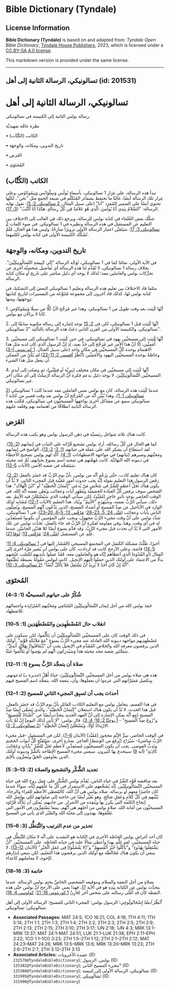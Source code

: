# Bible Dictionary (Tyndale)

## License Information

**Bible Dictionary (Tyndale)** is based on and adapted from: _Tyndale Open Bible Dictionary_, [Tyndale House Publishers](https://tyndaleopenresources.com/), 2023, which is licensed under a [CC BY-SA 4.0 license](https://creativecommons.org/licenses/by-sa/4.0/legalcode.en).

This markdown version is provided under the same license.



--------------------------------

## تسالونيكي، الرسالة الثانية إلى أهل (id: 201531)

تسالونيكي، الرسالة الثانية إلى أهل
==================================

رسالة بولس الثانية إلى الكنيسة في تسالونيكي.

نظرة عامَّة تمهيديَّة

• الكاتب (الكُتَّاب)

• تاريخ التدوين، ومكانه، والوِجهَة

• الغَرَض

• المُحتَوَى

الكاتب (الكُتَّاب)
------------------

تبدأ هذه الرسالة، على غِرَار 1 تسالونيكي، بأسماء بُولُس وَسِلْوَانُس وَتِيمُوثَاوُس، وعلى غِرار تلك الرسالة أيضًا، غالبًا ما تحتفظ بضمائر المُتَكَلِّم في صيغة الجمع مثل "نحن"، لكنَّها تحتوي أيضًا على الضمير المُفرَد "أنا" (على سبيل المثال، [2 تسالونيكي 2: 5](https://ref.ly/2Thess2:5)). تقول نهاية الرسالة: "اَلسَّلاَمُ بِيَدِي أَنَا بُولُسَ، الَّذِي هُوَ عَلاَمَةٌ فِي كُلِّ رِسَالَةٍ. هكَذَا أَنَا أَكْتُبُ" ([3: 17](https://ref.ly/2Thess3:17)).

شكَّك بعض العُلَمَاء في كتابة بولس للرسالة، ويرجع ذلك في الغالب إلى الاختلاف بين التعليم عن المستقبل في هذه الرسالة ونظيره في 1 تسالونيكي. في ضوء كلمات [2 تسالونيكي 3: 17](https://ref.ly/2Thess3:17)، سَيَتَعَيَّن اعتبار الرسالة الأولى تزويرًا صارخًا، وليس هذا هو الحال، فَلَمْ تُشَكِّك الكنيسة الأولى في كتابة بولس لكلتيهما.

تاريخ التدوين، ومكانه، والوِجهَة
--------------------------------

في الآية الأولى، تمامًا كما في 1 تسالونيكي، تُوَجَّه الرسالة "إِلَى كَنِيسَةِ التَّسَالُونِيكِيِّينَ". بخلاف رسالة 1 تسالونيكي، لا تُقَدِّم لنا هذه الرسالة أي تفاصيل شخصيَّة أخرى عن تحرُّكات بولس والعاملين معه؛ لذلك لا يوجد أي دليل مباشر على تاريخ أو مكان كتابة الرسالة.

مثلما قاد الاختلافُ بين تعليم هذه الرسالة وتعليم 1 تسالونيكي البعضَ إلى التشكيك في كتابة بولس لها، كذلك قاد آخرون إلى مجموعة مُتَنَوِّعَة من التفسيرات لتاريخ كتابتها ووِجهَتها، ومنها:

1\. أنَّها كُتِبَت بعد وقت طويل من 1 تسالونيكي، وهذا غير مُرَجَّح لأنَّ كُلًّا من سِيلَا وَتِيمُوثَاوُس كانا لا يزالان مع بولس.

2\. أنَّها كُتِبَت قبل 1 تسالونيكي، لكن في [2: 15](https://ref.ly/2Thess2:15) توجد إشارة إلى رسالة مكتوبة سابقًا إلى تسالونيكي، والكنيسة الأولى من القرن الثاني دَعَتْ هذه الرسالة بالتأكيد "2 تسالونيكي".

3\. أنَّها كُتِبَت إلى مسيحيِّين يهود في تسالونيكي، في حين كُتِبَت 1 تسالونيكي إلى مسيحيِّين أُمَمِيِّين، إلَّا أنَّ هذا الأمر غير مُرَجَّح إلى حَدٍّ بعيد، إذ إنَّ الرسول الذي كان لديه مثل هذا الاهتمام بوحدة كُلِّ المسيحيِّين في مكان واحد (على سبيل المثال، [1 كورنثوس 1–3](https://ref.ly/1Cor1:1-1Cor3:23)) وخاصَّةً بوحدة المسيحيِّين اليهود والأُمَمِيِّين (اُنْظُرْ [أفسس 2: 11–22](https://ref.ly/Eph2:11-Eph2:22)) لم يَكُنْ من الممكن أن يفعل مثل هذا الشيء.

4\. أنَّها كُتِبَت إلى مسيحيِّين في مكان مختلف (بِيرِيَّة أو فِيلِبِّي)، ثم وصلت إلى أيدي المسيحيِّين التَّسَالُونِيكِيِّينَ. لا يوجد دليل يدعم فكرة أنَّ الرسالة أُرْسِلَتْ إلى أي مكان آخر غير تسالونيكي.

عندما كُتِبَت هذه الرسالة، كان مع بولس نفس العاملين معه عندما كَتَبَ 1 تسالونيكي ([2 تسالونيكي 1: 1](https://ref.ly/2Thess1:1))، وهذا يُبَيِّن أنَّه من المُرَجَّح أنَّ بولس بعد وقت قصير من كتابة 1 تسالونيكي سمع عن مشاكل أخرى يواجهها المسيحيُّون في تسالونيكي، فَكَتَبَ هذه الرسالة الثانية انطلاقًا من اهتمامه بهم وقلقه عليهم.

الغَرَض
-------

كانت هناك ثلاثة شواغل رئيسيَّة في ذهن الرسول بولس وهو يكتب هذه الرسالة.

كما هو الحال في كُلِّ رسائله، أراد بولس تشجيع قُرَّائه على الثبات في إيمانهم ([2: 15](https://ref.ly/2Thess2:15)). لقد استطاع أن يشكر الله على عمله في حياتهم ([1: 3](https://ref.ly/2Thess1:3)؛ [2: 13](https://ref.ly/2Thess2:13))، الواضح في إيمانهم ومحبَّتهم وصبرهم (ثباتهم) في مواجهة الاضطهادات ([1: 4](https://ref.ly/2Thess1:4)). أكَّد لهم بولس تصحيح الأخطاء في دينونة الله النهائيَّة. كانت مُهِمَّتهم هي تمجيد اسم يسوع بحياتهم، ثُمَّ عند مجيئه سَيَتَمَجَّد في شعبه الأمين (الآيات [5–12](https://ref.ly/2Thess1:5-2Thess1:12)).

كان هناك تعليم كاذب، حتَّى بِزَعْمٍ أنَّه من بولس، بأنَّ يوم الرَّبِّ قد حَضَرَ بالفعل ([2: 2](https://ref.ly/2Thess2:2)). رَفَضَ الرسول هذا التعليم بقوله إنَّه يجب حدوث أمور مُعَيَّنة قبل المجيء الثاني. لا بُدَّ أن يكون هناك تَجَلٍّ أعظم للشَّرِّ في شَخْصِ مَنْ يُدعَى "إِنْسَانُ الْخَطِيَّةِ" أو "ابْنُ الْهَلاَكِ". هذا الشخص سوف يرفض كُلَّ العبادة الحقيقيَّة ويُظهِر آيات وعجائب ويُعلِن نفسه أنَّه الله. في الوقت الحاضر يوجد تأثيرٍ حَاجِزٍ (مُقَيِّدٍ)، لكن سيأتي الوقت الذي سَيُسْتَعْلَنُ فيه الأَثِيمُ. بعد ذلك، سيأتي الرَّبُّ نفسه، وسَيُهزَم "الأَثِيمُ" ويُبَاد. هذا التعليم (الآيات [1–12](https://ref.ly/2Thess2:1-2Thess2:12)) مُشَابِه لذلك الوارد في الأناجيل عن ضِدِّ المسيح أو أضداد المسيح، الذين يَدَّعُون أنَّهم المسيح، ويُضِلُّون الناس بآيات وعجائب ([مَتَّى 24: 5، 23–26](https://ref.ly/Matt24:5)؛ [مَرْقُس 13: 5–6، 20–23](https://ref.ly/Mark13:5-Mark13:6)). في 1 تسالونيكي، شدَّد بولس على أنَّ وقت مجيء الرَّبِّ مجهول، ويجب على المؤمنين أن يكونوا مُستَعِدِّين له في أي وقت، وهنا، وفي مقاومة لفكرة أنَّ الرَّبَّ قد جاء بالفعل، تَحَدَّث بولس عن تلك الأمور التي لا بُدَّ أن تحدث قبل مجيء الرَّبِّ، وقد قدَّم يسوع أيضًا كلا هَذَيْن الجانبَيْن عندما عَلَّم عن المستقبل ([مَتَّى 24](https://ref.ly/Matt24:1-Matt24:51)؛ [مَرْقُس 13](https://ref.ly/Mark13:1-Mark13:37)؛ [لوقا 21](https://ref.ly/Luke21:1-Luke21:38)).

أخيرًا، ظَلَّتْ مشكلة الكَسَل في المجتمع المسيحي (المُشَار إليها في [1 تسالونيكي 4: 11](https://ref.ly/1Thess4:11)؛ [5: 14](https://ref.ly/1Thess5:14)) قائمة، وعلى الأرجح كانت قد ازدادت. كان على بولس أن يُشير مَرَّة أخرى إلى المثال (أو القُدْوَة) الذي أعطاهم إيَّاه هو والعاملون معه، فَقَدْ عملوا بأيديهم لكَسْب عَيْشهم بدلًا من الاعتماد على أولئك الذين حملوا إليهم الإنجيل. كانت لبولس مَقُولَةٌ بسيطة يُطَبِّقها: "أَنَّهُ إِنْ كَانَ أَحَدٌ لاَ يُرِيدُ أَنْ يَشْتَغِلَ فَلاَ يَأْكُلْ أَيْضًا" ([2 تسالونيكي 3: 10](https://ref.ly/2Thess3:10)).

المُحتَوَى
----------

### شُكْرٌ على حياتهم المسيحيَّة (1: 3–4\)

حَمَدَ بولس الله من أجل إيمان التَّسَالُونِيكِيِّينَ المُتَنَامِي ومَحَبَّتهم المُتَزَايِدَة واحتمالهم للاضطهاد.

### انقلاب حال المُضْطَهِدِين والمُضْطَهَدِين (1: 5–10\)

في ذلك الوقت كان على المسيحيِّين التَّسَالُونِيكِيِّينَ أن يَتَأَلَّموا، لكن سيكون على مُضْطَهِدِيهم مواجهة دينونة الله العادلة عند مجيء الرَّبِّ يسوع "مَعَ مَلاَئِكَةِ قُوَّتِهِ". أولئك الذين يرفضون معرفة الله والخلاص المُقَدَّم في الإنجيل يجب أن "\[يُعَاقَبُوا] بِهَلاَكٍ أَبَدِيٍّ". سَيَخْتَبِر شعبه مجد مجيئه هذا وَسَيُدرِكون أنَّهم لم يؤمنوا أو يَتَأَلَّموا عَبَثًا.

### صلاة أن يتمجَّد الرَّبُّ يسوع (1: 11–12\)

هذه هي صلاة بولس من أجل المسيحيِّين التَّسَالُونِيكِيِّينَ: حياةٌ أَهْلٌ (جديرة بـ) لدعوتهم، وتكميل مَسَرَّاتهم التي عزموا أن يعملوها، وأن، بنعمة الله، يتمجَّد اسم المسيح فيهم.

### أحداث يجب أن تَسبِق المجيء الثاني للمسيح (2: 1–12\)

في هذا القسم، يتعامل بولس مع التعليم الكاذب القائل بأنَّ يوم الرَّبِّ قد حَضَرَ بالفعل. قبل هذا الحدث، لا بُدَّ أن يكون هناك استعلان "إِنْسَانُ الْخَطِيَّةِ"، والذي يُسَمَّى أيضًا ضِدَّ المسيح (مع أنَّه يمكن الإشارة إلى أنَّ العهد الجديد يتحدَّث أيضًا عن "أَضْدَادٌ لِلْمَسِيحِ" و"رُوحُ ضِدِّ الْمَسِيحِ" \- [1 يوحنَّا 2: 18](https://ref.ly/1John2:18)؛ [4: 3](https://ref.ly/1John4:3)). قال بولس: "لَا يَأْتِي \[ذلك اليوم] إِنْ لَمْ يَأْتِ الارْتِدَادُ أَوَّلًا، وَيُسْتَعْلَنْ إِنْسَانُ الْخَطِيَّةِ" ([2 تسالونيكي 2: 3](https://ref.ly/2Thess2:3)).

في الوقت الحاضر، سِرُّ الإِثْمِ محجوز \[مُقَيَّد] (الآيتان [6–7](https://ref.ly/2Thess2:6-2Thess2:7))، لكن في المستقبل \-قبل مجيء الرَّبِّ مباشرةً\- سَيُزَاح (يُرفَع من الوَسَط) الحاجِز. بعبارةٍ أخرى، سَتَتَفَتَّح كُلُّ أبواب الجحيم وتَدِبُّ الفوضى. يجب أن يكون المسيحيُّون مُستَعِدِّين لأعظم تَجَلٍّ للشَّرِّ "بِآيَاتٍ وَعَجَائِبَ كَاذِبَةٍ" (آية [9](https://ref.ly/2Thess2:9)) سينخدع بها كثيرون. سيعني مجيء المسيح الإطاحة بالشَّرِّ ودينونة أولئك الذين يقاومون الحَقَّ ويُسَرُّون بالإثم.

### تجديد الشُّكْر والتشجيع والصلاة (2: 13–3: 5\)

بعد مناقشة قُوَّة الشَّرِّ في حياة الناس، يُقَدِّم بولس الشُّكْر على عمل روح الله في حياة المسيحيِّين التَّسَالُونِيكِيِّين. إنَّه يُشَجِّعهم على الاستمرار في كُلِّ ما عَلَّمَهم إيَّاه، سواءٌ عندما كان حاضرًا معهم أو برسالة. صلاة بولس هي أنَّ الله، كالمُعطِي الأعظم للعزاء والرجاء، يُثَبِّتهم فِي كُلِّ كَلاَمٍ وَعَمَلٍ صَالِحٍ. وهو يُعَبِّر أيضًا عن حاجته إلى صلواتهم لكي يواصل الله إنجاح الكلمة التي يكرز بها ويُنقِذه من الأشرار. من جانبهم، يُمكِن أن يَتَأَكَّد قُرَّاؤه المسيحيُّون من أمانة الله. صلاة بولس من أجلهم هي أنَّهم، بينما يَسْتَمِرُّون في الأمور التي تَعَلَّمُوها، يهتدون إلى محبَّة الله والصَّبْر الذي يأتي من المسيح.

### تحذير من عدم الترتيب والتَّبَطُّل (3: 6–15\)

كان أحد أغراض بولس الخاصَّة الأخرى في الكتابة هو التشديد على أنَّه لا مكانَ للتَّبَطُّل في حياة المسيحيِّين. لقد عَلَّم بهذا وأعطى مثالًا عليه في حياته الخاصَّة. على المسيحيِّين "أَنْ يَشْتَغِلُوا بِهُدُوءٍ" و"يَأْكُلُوا خُبْزَ أَنْفُسِهِمْ" و"\[لا يَفْشَلُوا] فِي عَمَلِ الْخَيْرِ" (الآيتان [12–13](https://ref.ly/2Thess3:12-2Thess3:13)). لا ينبغي أن يكون هناك مُخَالَطَة مع أولئك الذين يرفضون هذا التعليم، لكن ينبغي إنذارهم كإخوة، لا معاملتهم كأعداء.

### خاتمة (3: 16–18\)

بصلاةٍ من أجل النعمة والسلام وبتوقيعه الشخصي الخاصِّ يختم بولس الرسالة. عندما يتحدَّث بولس عن الكتابة بِيَدِهِ هو في الآية [17](https://ref.ly/2Thess3:17)، فهذا يعني على الأرجح أنَّ بولس حتَّى هذه النقطة كان قد أَمْلَى رسالته على شخص آخر (قارِنْ [1 كورنثوس 16: 21](https://ref.ly/1Cor16:21)؛ [كولوسي 4: 18](https://ref.ly/Col4:18)).

*اُنْظُرْ أيضًا* إِسْخَاتُولُوچِي؛ الرسول بولس؛ المجيء الثاني للمسيح؛ الرسالة الأولى إلى أهل تسالونيكي؛ تسالونيكي.

* **Associated Passages:** MAT 24:5; 1CO 16:21; COL 4:18; 1TH 4:11; 1TH 5:14; 2TH 1:1; 2TH 1:3; 2TH 1:4; 2TH 2:2; 2TH 2:3; 2TH 2:5; 2TH 2:9; 2TH 2:13; 2TH 2:15; 2TH 3:10; 2TH 3:17; 1JN 2:18; 1JN 4:3; MRK 13:1–MRK 13:37; MAT 24:1–MAT 24:51; LUK 21:1–LUK 21:38; EPH 2:11–EPH 2:22; 1CO 1:1–1CO 3:23; 2TH 1:5–2TH 1:12; 2TH 2:1–2TH 2:12; MAT 24:23–MAT 24:26; MRK 13:5–MRK 13:6; MRK 13:20–MRK 13:23; 2TH 2:6–2TH 2:7; 2TH 3:12–2TH 3:13
* **Associated Articles:** عقيدة الأخرويات (ID: `232570@TyndaleBibleDictionary`); بولس، الرسول (ID: `125382@TyndaleBibleDictionary`); مجيء المسيح الثاني* (ID: `125388@TyndaleBibleDictionary`); تسالونيكي، الرسالة الأولى إلى كنيسة (ID: `331995@TyndaleBibleDictionary`); تَسَالُونِيكِي (ID: `331996@TyndaleBibleDictionary`)

